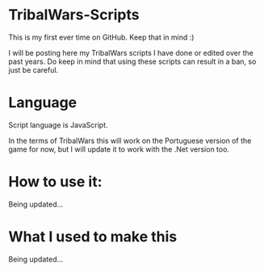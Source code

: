 # TribalWars-Scripts

This is my first ever time on GitHub. Keep that in mind :)

I will be posting here my TribalWars scripts I have done or edited over the past years.
Do keep in mind that using these scripts can result in a ban, so just be careful.


# Language

Script language is JavaScript.

In the terms of TribalWars this will work on the Portuguese version of the game for now, but I will update it to work with the .Net version too.


# How to use it:

Being updated...


# What I used to make this

Being updated...
